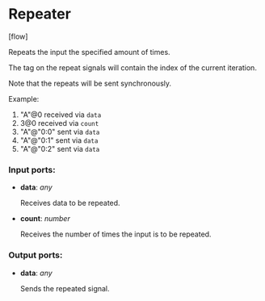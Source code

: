 # Repeater

[flow]

Repeats the input the specified amount of times.

The tag on the repeat signals will contain the index of the current iteration.

Note that the repeats will be sent synchronously.

Example:
1. "A"@0 received via `data`
2. 3@0 received via `count`
3. "A"@"0:0" sent via `data`
4. "A"@"0:1" sent via `data`
5. "A"@"0:2" sent via `data`

### Input ports:

* __data__: _any_

    Receives data to be repeated.



* __count__: _number_

    Receives the number of times the input is to be repeated.



### Output ports:

* __data__: _any_

    Sends the repeated signal.



